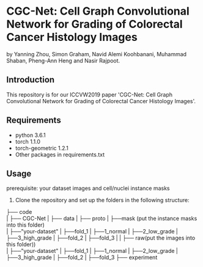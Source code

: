 # CGC-Net: Cell Graph Convolutional Network for Grading of Colorectal Cancer Histology Images
by Yanning Zhou, Simon Graham, Navid Alemi Koohbanani, Muhammad Shaban, Pheng-Ann Heng and Nasir Rajpoot.

## Introduction
This repository is for our ICCVW2019 paper 'CGC-Net: Cell Graph Convolutional Network for Grading of Colorectal Cancer Histology Images'.

## Requirements
-   python 3.6.1
-   torch 1.1.0
-   torch-geometric 1.2.1
-   Other packages in requirements.txt

## Usage
prerequisite: your dataset images and cell/nuclei instance masks 
1. Clone the repository and set up the folders in the following structure:

 ├── code                   
 |   ├── CGC-Net
 |
 ├── data 
 |   ├── proto
 |        ├──mask (put the instance masks into this folder)    
 |             ├──"your-dataset"
 |                 ├──fold_1
 |                       ├──1_normal
 |                       ├──2_low_grade
 |                       ├──3_high_grade
 |                 ├──fold_2
 |                 ├──fold_3
 |
 |   ├── raw(put the images into this folder))	   
 |        ├──"your-dataset"
 |                 ├──fold_1
 |                       ├──1_normal
 |                       ├──2_low_grade
 |                       ├──3_high_grade
 |                 ├──fold_2
 |                 ├──fold_3
 ├── experiment	
 
 